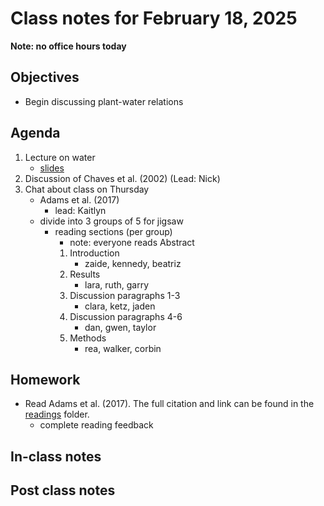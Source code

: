 # Class notes for February 18, 2025
**Note: no office hours today**

## Objectives
- Begin discussing plant-water relations

## Agenda
1. Lecture on water
	- [slides](../lecture_slides/slides_02.18.2025.pdf)
3. Discussion of Chaves et al. (2002) (Lead: Nick)
4. Chat about class on Thursday
	- Adams et al. (2017)
		- lead: Kaitlyn
	- divide into 3 groups of 5 for jigsaw
		- reading sections (per group)
			- note: everyone reads Abstract
			1. Introduction
   				- zaide, kennedy, beatriz
			2. Results
				- lara, ruth, garry
			3. Discussion paragraphs 1-3
   				- clara, ketz, jaden
   			4. Discussion paragraphs 4-6
   				- dan, gwen, taylor
			5. Methods
   				- rea, walker, corbin
			
## Homework
- Read Adams et al. (2017). The full citation and link can be found in the 
[readings](../readings) folder.
	- complete reading feedback

## In-class notes

## Post class notes
